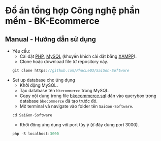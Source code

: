 # Đồ án tổng hợp Công nghệ phần mềm - BK-Ecommerce

## Manual - Hướng dẫn sử dụng

- Yêu cầu:
    - Cài đặt [PHP](https://www.php.net/manual/en/install.php), [MySQL](https://dev.mysql.com/downloads/installer/) (khuyến khích cài đặt bằng [XAMPP](https://www.apachefriends.org/download.html)).
    - Clone hoặc download file từ repository này.
    ```c
    git clone https://github.com/PhucLe03/SaiGon-Software
    ```
- Set up database cho ứng dụng
    - Khởi động MySQL.
    - Tạo database tên `bkecommerce` trong MySQL.
    - Copy nội dung trong file [bkecommerce.sql](bkecommerce.sql) dán vào querybox trong database `bkecommerce` đã tạo trước đó.
    - Mở terminal và navigate vào folder tên `SaiGon-Software`.
    ```c
    cd SaiGon-Software
    ```
    - Khởi động ứng dụng với port tùy ý (ở đây dùng port 3000).
    ```c
    php -S localhost:3000
    ```
